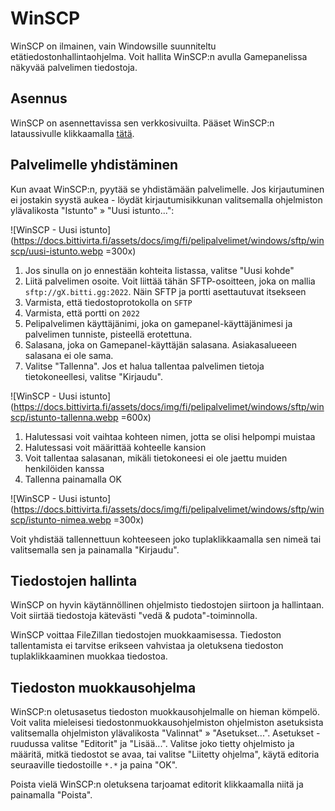 # WinSCP

WinSCP on ilmainen, vain Windowsille suunniteltu etätiedostonhallintaohjelma. Voit hallita WinSCP:n avulla Gamepanelissa näkyvää palvelimen tiedostoja.

## Asennus

WinSCP on asennettavissa sen verkkosivuilta. Pääset WinSCP:n lataussivulle klikkaamalla [tätä](https://winscp.net/eng/download.php).

## Palvelimelle yhdistäminen

Kun avaat WinSCP:n, pyytää se yhdistämään palvelimelle. Jos kirjautuminen ei jostakin syystä aukea - löydät kirjautumisikkunan valitsemalla ohjelmiston ylävalikosta "Istunto" » "Uusi istunto...":

![WinSCP - Uusi istunto](https://docs.bittivirta.fi/assets/docs/img/fi/pelipalvelimet/windows/sftp/winscp/uusi-istunto.webp =300x)

1. Jos sinulla on jo ennestään kohteita listassa, valitse "Uusi kohde"
2. Liitä palvelimen osoite. Voit liittää tähän SFTP-osoitteen, joka on mallia `sftp://gX.bitti.gg:2022`. Näin SFTP ja portti asettautuvat itsekseen
3. Varmista, että tiedostoprotokolla on `SFTP`
4. Varmista, että portti on `2022`
5. Pelipalvelimen käyttäjänimi, joka on gamepanel-käyttäjänimesi ja palvelimen tunniste, pisteellä erotettuna.
6. Salasana, joka on Gamepanel-käyttäjän salasana. Asiakasalueeen salasana ei ole sama.
7. Valitse "Tallenna". Jos et halua tallentaa palvelimen tietoja tietokoneellesi, valitse "Kirjaudu".

![WinSCP - Uusi istunto](https://docs.bittivirta.fi/assets/docs/img/fi/pelipalvelimet/windows/sftp/winscp/istunto-tallenna.webp =600x)

1. Halutessasi voit vaihtaa kohteen nimen, jotta se olisi helpompi muistaa
2. Halutessasi voit määrittää kohteelle kansion
3. Voit tallentaa salasanan, mikäli tietokoneesi ei ole jaettu muiden henkilöiden kanssa
4. Tallenna painamalla OK

![WinSCP - Uusi istunto](https://docs.bittivirta.fi/assets/docs/img/fi/pelipalvelimet/windows/sftp/winscp/istunto-nimea.webp =300x)

Voit yhdistää tallennettuun kohteeseen joko tuplaklikkaamalla sen nimeä tai valitsemalla sen ja painamalla "Kirjaudu".

## Tiedostojen hallinta

WinSCP on hyvin käytännöllinen ohjelmisto tiedostojen siirtoon ja hallintaan. Voit siirtää tiedostoja kätevästi "vedä & pudota"-toiminnolla.

WinSCP voittaa FileZillan tiedostojen muokkaamisessa. Tiedoston tallentamista ei tarvitse erikseen vahvistaa ja oletuksena tiedoston tuplaklikkaaminen muokkaa tiedostoa.

<VideoPlayer
    src="https://docs.bittivirta.fi/assets/docs/img/fi/pelipalvelimet/windows/sftp/winscp/tiedostojen-hallinta.webm"
    type="video/webm"
    autoplay
    loop
    muted
/>

## Tiedoston muokkausohjelma

WinSCP:n oletusasetus tiedoston muokkausohjelmalle on hieman kömpelö. Voit valita mieleisesi tiedostonmuokkausohjelmiston ohjelmiston asetuksista valitsemalla ohjelmiston ylävalikosta "Valinnat" » "Asetukset...". Asetukset -ruudussa valitse "Editorit" ja "Lisää...". Valitse joko tietty ohjelmisto ja määritä, mitkä tiedostot se avaa, tai valitse "Liitetty ohjelma", käytä editoria seuraaville tiedostoille `*.*` ja paina "OK".

Poista vielä WinSCP:n oletuksena tarjoamat editorit klikkaamalla niitä ja painamalla "Poista".